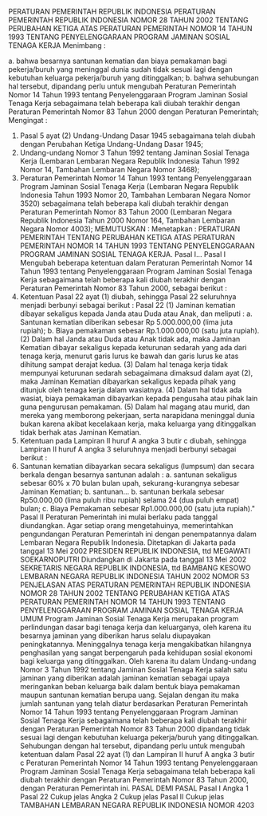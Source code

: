  PERATURAN PEMERINTAH REPUBLIK INDONESIA PERATURAN PEMERINTAH REPUBLIK INDONESIA NOMOR 28 TAHUN 2002 TENTANG PERUBAHAN KETIGA ATAS PERATURAN PEMERINTAH NOMOR 14 TAHUN 1993 TENTANG PENYELENGGARAAN PROGRAM JAMINAN SOSIAL TENAGA KERJA
Menimbang :

a. bahwa besarnya santunan kematian dan biaya pemakaman bagi pekerja/buruh yang meninggal dunia sudah tidak sesuai lagi dengan kebutuhan keluarga pekerja/buruh yang ditinggalkan;
b. bahwa sehubungan hal tersebut, dipandang perlu untuk mengubah Peraturan Pemerintah Nomor 14 Tahun 1993 tentang Penyelenggaraan Program Jaminan Sosial Tenaga Kerja sebagaimana telah beberapa kali diubah terakhir dengan Peraturan Pemerintah Nomor 83 Tahun 2000 dengan Peraturan Pemerintah;
Mengingat :

1. Pasal 5 ayat (2) Undang-Undang Dasar 1945 sebagaimana telah diubah dengan Perubahan Ketiga Undang-Undang Dasar 1945;
2. Undang-undang Nomor 3 Tahun 1992 tentang Jaminan Sosial Tenaga Kerja (Lembaran Lembaran Negara Republik Indonesia Tahun 1992 Nomor 14, Tambahan Lembaran Negara Nomor 3468);
3. Peraturan Pemerintah Nomor 14 Tahun 1993 tentang Penyelenggaraan Program Jaminan Sosial Tenaga Kerja (Lembaran Negara Republik Indonesia Tahun 1993 Nomor 20, Tambahan Lembaran Negara Nomor 3520) sebagaimana telah beberapa kali diubah terakhir dengan Peraturan Pemerintah Nomor 83 Tahun 2000 (Lembaran Negara Republik Indonesia Tahun 2000 Nomor 164, Tambahan Lembaran Negara Nomor 4003);
MEMUTUSKAN :
 Menetapkan : PERATURAN PEMERINTAH TENTANG PERUBAHAN KETIGA ATAS PERATURAN PEMERINTAH NOMOR 14 TAHUN 1993 TENTANG PENYELENGGARAAN PROGRAM JAMINAN SOSIAL TENAGA KERJA. Pasal I…
Pasal I
Mengubah beberapa ketentuan dalam Peraturan Pemerintah Nomor 14 Tahun 1993 tentang Penyelenggaraan Program Jaminan Sosial Tenaga Kerja sebagaimana telah beberapa kali diubah terakhir dengan Peraturan Pemerintah Nomor 83 Tahun 2000, sebagai berikut :
1. Ketentuan Pasal 22 ayat (1) diubah, sehingga Pasal 22 seluruhnya menjadi berbunyi sebagai berikut :
Pasal 22
(1) Jaminan kematian dibayar sekaligus kepada Janda atau Duda atau Anak, dan meliputi :
a. Santunan kematian diberikan sebesar Rp 5.000.000,00 (lima juta rupiah);
b. Biaya pemakaman sebesar Rp.1.000.000,00 (satu juta rupiah).
(2) Dalam hal Janda atau Duda atau Anak tidak ada, maka Jaminan Kematian dibayar sekaligus kepada keturunan sedarah yang ada dari tenaga kerja, menurut garis lurus ke bawah dan garis lurus ke atas dihitung sampat derajat kedua.
(3) Dalam hal tenaga kerja tidak mempunyai keturunan sedarah sebagaimana dimaksud dalam ayat (2), maka Jaminan Kematian dibayarkan sekaligus kepada pihak yang ditunjuk oleh tenaga kerja dalam wasiatnya.
(4) Dalam hal tidak ada wasiat, biaya pemakaman dibayarkan kepada pengusaha atau pihak lain guna pengurusan pemakaman.
(5) Dalam hal magang atau murid, dan mereka yang memborong pekerjaan, serta narapidana meninggal dunia bukan karena akibat kecelakaan kerja, maka keluarga yang ditinggalkan tidak berhak atas Jaminan Kematian.
2. Ketentuan pada Lampiran II huruf A angka 3 butir c diubah, sehingga Lampiran II huruf A angka 3 seluruhnya menjadi berbunyi sebagai berikut :
3. Santunan kematian dibayarkan secara sekaligus (lumpsum) dan secara berkala dengan besarnya santunan adalah :
a. santunan sekaligus sebesar 60% x 70 bulan bulan upah, sekurang-kurangnya sebesar Jaminan Kematian;
b. santunan...
b. santunan berkala sebesar Rp50.000,00 (lima puluh ribu rupiah) selama 24 (dua puluh empat) bulan;
c. Biaya Pemakaman sebesar Rp1.000.000,00 (satu juta rupiah)."
Pasal II
Peraturan Pemerintah ini mulai berlaku pada tanggal diundangkan.
Agar setiap orang mengetahuinya, memerintahkan pengundangan Peraturan Pemerintah ini dengan penempatannya dalam Lembaran Negara Republik Indonesia. Ditetapkan di Jakarta pada tanggal 13 Mei 2002 PRESIDEN REPUBLIK INDONESIA, ttd MEGAWATI SOEKARNOPUTRI Diundangkan di Jakarta pada tanggal 13 Mei 2002 SEKRETARIS NEGARA REPUBLIK INDONESIA, ttd BAMBANG KESOWO LEMBARAN NEGARA REPUBLIK INDONESIA TAHUN 2002 NOMOR 53 PENJELASAN ATAS PERATURAN PEMERINTAH REPUBLIK INDONESIA NOMOR 28 TAHUN 2002 TENTANG PERUBAHAN KETIGA ATAS PERATURAN PEMERINTAH NOMOR 14 TAHUN 1993 TENTANG PENYELENGGARAAN PROGRAM JAMINAN SOSIAL TENAGA KERJA UMUM Program Jaminan Sosial Tenaga Kerja merupakan program perlindungan dasar bagi tenaga kerja dan keluarganya, oleh karena itu besarnya jaminan yang diberikan harus selalu diupayakan peningkatannya. Meninggalnya tenaga kerja mengakibatkan hilangnya penghasilan yang sangat berpengaruh pada kehidupan sosial ekonomi bagi keluarga yang ditinggalkan. Oleh karena itu dalam Undang-undang Nomor 3 Tahun 1992 tentang Jaminan Sosial Tenaga Kerja salah satu jaminan yang diberikan adalah jaminan kematian sebagai upaya meringankan beban keluarga baik dalam bentuk biaya pemakaman maupun santunan kematian berupa uang. Sejalan dengan itu maka jumlah santunan yang telah diatur berdasarkan Peraturan Pemerintah Nomor 14 Tahun 1993 tentang Penyelenggaraan Program Jaminan Sosial Tenaga Kerja sebagaimana telah beberapa kali diubah terakhir dengan Peraturan Pemerintah Nomor 83 Tahun 2000 dipandang tidak sesuai lagi dengan kebutuhan keluarga pekerja/buruh yang ditinggalkan. Sehubungan dengan hal tersebut, dipandang perlu untuk mengubah ketentuan dalam Pasal 22 ayat (1) dan Lampiran II huruf A angka 3 butir c Peraturan Pemerintah Nomor 14 Tahun 1993 tentang Penyelenggaraan Program Jaminan Sosial Tenaga Kerja sebagaimana telah beberapa kali diubah terakhir dengan Peraturan Pemerintah Nomor 83 Tahun 2000, dengan Peraturan Pemerintah ini. PASAL DEMI PASAL
Pasal I
Angka 1
Pasal 22
Cukup jelas Angka 2 Cukup jelas
Pasal II
Cukup jelas TAMBAHAN LEMBARAN NEGARA REPUBLIK INDONESIA NOMOR 4203